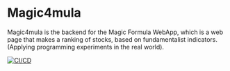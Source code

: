 # Magic4mula
Magic4mula is the backend for the Magic Formula WebApp, which is a web page that makes a ranking of stocks, based on fundamentalist indicators. (Applying programming experiments in the real world).

[![CI/CD](https://github.com/DiegoRomario/Magic4mula/actions/workflows/ci-cd.yaml/badge.svg)](https://github.com/DiegoRomario/Magic4mula/actions/workflows/ci-cd.yaml)
